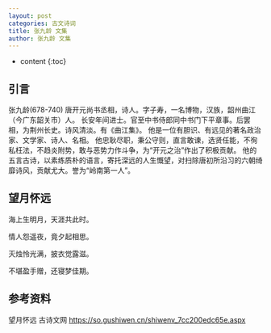 ```yaml
---
layout: post
categories: 古文诗词
title: 张九龄 文集
author: 张九龄 文集
---
```

* content
{:toc}

## 引言

张九龄(678-740) 唐开元尚书丞相，诗人。字子寿，一名博物，汉族，韶州曲江（今广东韶关市）人。
长安年间进士。官至中书侍郎同中书门下平章事。后罢相，为荆州长史。诗风清淡。有《曲江集》。
他是一位有胆识、有远见的著名政治家、文学家、诗人、名相。
他忠耿尽职，秉公守则，直言敢谏，选贤任能，不徇私枉法，不趋炎附势，敢与恶势力作斗争，为“开元之治”作出了积极贡献。
他的五言古诗，以素练质朴的语言，寄托深远的人生慨望，对扫除唐初所沿习的六朝绮靡诗风，贡献尤大。誉为“岭南第一人”。

## 望月怀远

海上生明月，天涯共此时。

情人怨遥夜，竟夕起相思。

灭烛怜光满，披衣觉露滋。

不堪盈手赠，还寝梦佳期。 




## 参考资料

望月怀远 古诗文网 <https://so.gushiwen.cn/shiwenv_7cc200edc65e.aspx>